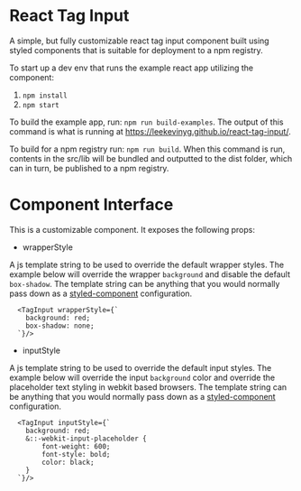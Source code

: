 # React Tag Input 

A simple, but fully customizable react tag input component built using styled components that is suitable for deployment to a npm registry.

To start up a dev env that runs the example react app utilizing the component: 

1) ``` npm install ``` 
2) ``` npm start ```

To build the example app, run: ``` npm run build-examples ```. The output of this command is what is running at https://leekevinyg.github.io/react-tag-input/.

To build for a npm registry run: ``` npm run build ```. When this command is run, contents in the src/lib will be bundled and outputted to the dist folder, which can in turn, be published to a npm registry.

# Component Interface

This is a customizable component. It exposes the following props:

* wrapperStyle

A js template string to be used to override the default wrapper styles. The example below will override the wrapper ```background``` and disable the default ```box-shadow```. The template string can be anything that you would normally pass down as a [styled-component](https://www.styled-components.com/docs/basics#getting-started "Styled Component") configuration.

```
  <TagInput wrapperStyle={`
    background: red;
    box-shadow: none;
  `}/>

```

* inputStyle

A js template string to be used to override the default input styles. The example below will override the input ```background``` color and override the placeholder text styling in webkit based browsers. The template string can be anything that you would normally pass down as a [styled-component](https://www.styled-components.com/docs/basics#getting-started "Styled Component") configuration.

```
  <TagInput inputStyle={`
    background: red;
    &::-webkit-input-placeholder {
        font-weight: 600;
        font-style: bold;
        color: black;
    }
  `}/>

```
